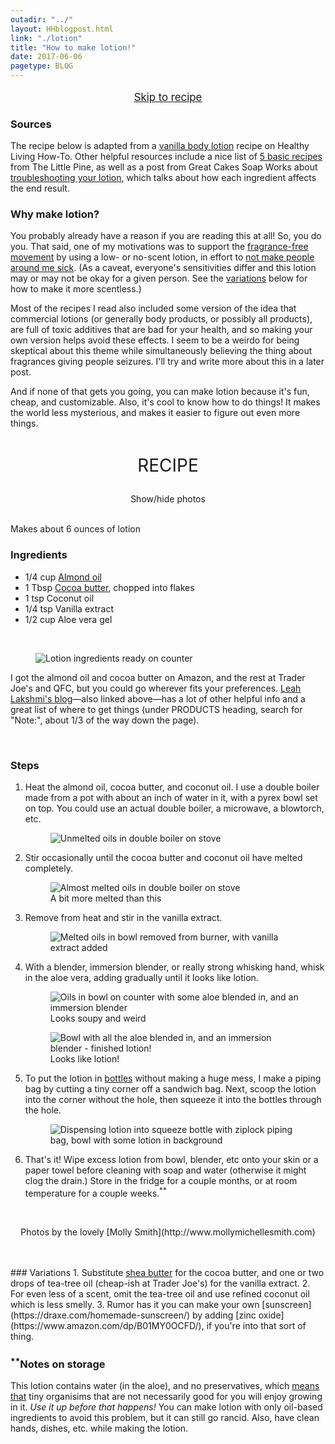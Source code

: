 ```yaml
---
outadir: "../"
layout: HHblogpost.html
link: "./lotion"
title: "How to make lotion!"
date: 2017-06-06
pagetype: BLOG
---
```

<p style="text-align:center;font-size:1.2em;"><a href="./#recipestart">Skip to recipe</a></p>

### Sources
The recipe below is adapted from a [vanilla body lotion](https://healthylivinghowto.com/healthy-homemade-lotion-recipe/) recipe on Healthy Living How-To. Other helpful resources include a nice list of [5 basic recipes](http://www.thelittlepine.com/easy-homemade-lotion-recipes/) from The Little Pine, as well as a post from Great Cakes Soap Works about [troubleshooting your lotion](http://www.greatcakessoapworks.com/handmade-soap-blog/index.php/making-lotion-troubleshooting-your-recipe/), which talks about how each ingredient affects the end result.

### Why make lotion?
You probably already have a reason if you are reading this at all! So, you do you. That said, one of my motivations was to support the [fragrance-free movement](http://thinkbeforeyoustink.com/whygofragrancefree.html) by using a low- or no-scent lotion, in effort to [not make people around me sick](http://www.brownstargirl.org/blog/fragrance-free-femme-of-colour-realness-draft-15). (As a caveat, everyone's sensitivities differ and this lotion may or may not be okay for a given person. See the <a href="#variations">variations</a> below for how to make it more scentless.)

Most of the recipes I read also included some version of the idea that commercial lotions (or generally body products, or possibly all products), are full of toxic additives that are bad for your health, and so making your own version helps avoid these effects. I seem to be a weirdo for being skeptical about this theme while simultaneously believing the thing about fragrances giving people seizures. I'll try and write more about this in a later post.

And if none of that gets you going, you can make lotion because it's fun, cheap, and customizable. Also, it's cool to know how to do things! It makes the world less mysterious, and makes it easier to figure out even more things.


<div class="center bottombar padding-16"></div>

<p id="recipestart" style="width:100%;font-size:2em;font-style:bold;text-align:center;margin-top:1.5em;">RECIPE</p>
<p style="text-align:center;"><span class="picture-toggle-button" onclick="$('figure').fadeToggle();">Show/hide photos</span></p>
<br/>
Makes about 6 ounces of lotion

### Ingredients
- 1/4 cup [Almond oil](https://www.amazon.com/gp/product/B0019LVFSU/)
- 1 Tbsp [Cocoa butter](https://www.amazon.com/gp/product/B008KPO2MY/), chopped into flakes
- 1 tsp Coconut oil
- 1/4 tsp Vanilla extract
- 1/2 cup Aloe vera gel


<br/>

<figure><img src="./images/ingredients.jpg" title="Lotion ingredients ready on counter"><figcaption></figcaption></figure>

I got the almond oil and cocoa butter on Amazon, and the rest at Trader Joe's and QFC, but you could go wherever fits your preferences. <a href="http://www.brownstargirl.org/blog/fragrance-free-femme-of-colour-realness-draft-15">Leah Lakshmi's blog</a>&mdash;also linked above&mdash;has a lot of other helpful info and a great list of where to get things (under PRODUCTS heading, search for "Note:", about 1/3 of the way down the page).

<br/>

### Steps
1. Heat the almond oil, cocoa butter, and coconut oil. I use a double boiler made from a pot with about an inch of water in it, with a pyrex bowl set on top. You could use an actual double boiler, a microwave, a blowtorch, etc.<figure><img src="./images/unmelted.jpg" title="Unmelted oils in double boiler on stove"><figcaption></figcaption></figure>

2. Stir occasionally until the cocoa butter and coconut oil have melted completely.<figure><img src="./images/melted.jpg" title="Almost melted oils in double boiler on stove"><figcaption>A bit more melted than this</figcaption></figure>

3. Remove from heat and stir in the vanilla extract.<figure><img src="./images/vanilla.jpg" title="Melted oils in bowl removed from burner, with vanilla extract added"><figcaption></figcaption></figure>

4. With a blender, immersion blender, or really strong whisking hand, whisk in the aloe vera, adding gradually until it looks like lotion.<figure><img src="./images/aloe1.jpg" title="Oils in bowl on counter with some aloe blended in, and an immersion blender"><figcaption>Looks soupy and weird</figcaption></figure><figure><img src="./images/aloe2.jpg" title="Bowl with all the aloe blended in, and an immersion blender - finished lotion!"><figcaption>Looks like lotion!</figcaption></figure>

5. To put the lotion in [bottles](https://www.amazon.com/gp/product/B01MFG07H4/) without making a huge mess, I make a piping bag by cutting a tiny corner off a sandwich bag. Next, scoop the lotion into the corner without the hole, then squeeze it into the bottles through the hole.<figure><img src="./images/dispensing.jpg" title="Dispensing lotion into squeeze bottle with ziplock piping bag, bowl with some lotion in background"><figcaption></figcaption></figure>

6. That's it! Wipe excess lotion from bowl, blender, etc onto your skin or a paper towel before cleaning with soap and water (otherwise it might clog the drain.) Store in the fridge for a couple months, or at room temperature for a couple weeks.<sup>**</sup>

<br/>
<p style="text-align:center;">Photos by the lovely [Molly Smith](http://www.mollymichellesmith.com)</p><br/>
<br/><span id="variations"></span>
### Variations
1. Substitute <a href="https://www.amazon.com/gp/product/B004YBW5T0">shea butter</a> for the cocoa butter, and one or two drops of tea-tree oil (cheap-ish at Trader Joe's) for the vanilla extract.
2. For even less of a scent, omit the tea-tree oil and use refined coconut oil which is less smelly.
3. Rumor has it you can make your own [sunscreen](https://draxe.com/homemade-sunscreen/) by adding [zinc oxide](https://www.amazon.com/dp/B01MY0OCFD/), if you're into that sort of thing.

### <sup>**</sup>Notes on storage
This lotion contains water (in the aloe), and no preservatives, which [means](https://thenerdyfarmwife.com/natural-preservatives-for-homemade-lotion-and-cream/) [that](http://www.thankyourbody.com/are-your-homemade-beauty-products-safe/) tiny organisims that are not necessarily good for you will enjoy growing in it. *Use it up before that happens!* You can make lotion with only oil-based ingredients to avoid this problem, but it can still go rancid. Also, have clean hands, dishes, etc. while making the lotion.

















